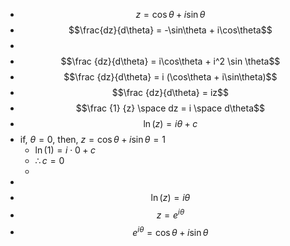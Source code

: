 - $$z = \cos\theta + i\sin\theta$$
- $$\frac{dz}{d\theta} = -\sin\theta + i\cos\theta$$
-
- $$\frac {dz}{d\theta} = i\cos\theta + i^2 \sin \theta$$
- $$\frac {dz}{d\theta} = i (\cos\theta + i\sin\theta)$$
- $$\frac {dz}{d\theta} = iz$$
- $$\frac {1} {z} \space dz = i \space d\theta$$
- $$\ln(z) = i \theta + c$$
- if, $\theta = 0$, then,  $z = \cos\theta + i\sin\theta = 1$
	- $\ln(1) = i \cdot 0 + c$
	- $\therefore c = 0$
	-
-
- $$\ln(z) = i \theta$$
- $$z = e^{i\theta} $$
- $$e^{i\theta} = \cos\theta + i\sin\theta$$